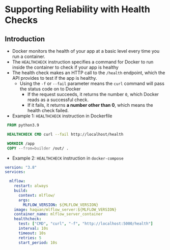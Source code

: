 # Supporting Reliability with Health Checks

## Introduction

- Docker monitors the health of your app at a basic level every time you run a container.
- The `HEALTHCHECK` instruction specifies a command for Docker to run inside the container to check if your app is healthy
- The health check makes an HTTP call to the `/health` endpoint, which the API provides to test if the app is healthy.
  - Using the `-f` or `--fail` parameter means the `curl` command will pass the status code on to Docker
    - If the request succeeds, it returns the number `0`, which Docker reads as a successful check.
    - If it fails, it returns **a number other than 0**, which means the health check failed.
- Example 1: `HEALTHCHECK` instruction in Dockerfile

```Dockerfile
 FROM python3.9

 HEALTHCHECK CMD curl --fail http://localhost/health

 WORKDIR /app
 COPY --from=builder /out/ .
```

- Example 2: `HEALTHCHECK` instruction in `docker-compose`

```YAML
version: "3.8"
services:

  mlflow:
    restart: always
    build:
      context: mlflow/
      args:
        MLFLOW_VERSION: ${MLFLOW_VERSION}
    image: haquan/mlflow_server:${MLFLOW_VERSION}
    container_name: mlflow_server_container
    healthcheck:
      test: ["CMD", "curl", "-f", "http://localhost:5000/health"]
      interval: 10s
      timeout: 10s
      retries: 5
      start_period: 10s

```
